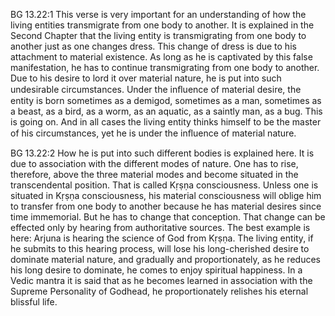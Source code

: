 BG 13.22:1	This verse is very important for an understanding of how the living entities transmigrate from one body to another. It is explained in the Second Chapter that the living entity is transmigrating from one body to another just as one changes dress. This change of dress is due to his attachment to material existence. As long as he is captivated by this false manifestation, he has to continue transmigrating from one body to another. Due to his desire to lord it over material nature, he is put into such undesirable circumstances. Under the inﬂuence of material desire, the entity is born sometimes as a demigod, sometimes as a man, sometimes as a beast, as a bird, as a worm, as an aquatic, as a saintly man, as a bug. This is going on. And in all cases the living entity thinks himself to be the master of his circumstances, yet he is under the inﬂuence of material nature.

BG 13.22:2	How he is put into such different bodies is explained here. It is due to association with the different modes of nature. One has to rise, therefore, above the three material modes and become situated in the transcendental position. That is called Kṛṣṇa consciousness. Unless one is situated in Kṛṣṇa consciousness, his material consciousness will oblige him to transfer from one body to another because he has material desires since time immemorial. But he has to change that conception. That change can be effected only by hearing from authoritative sources. The best example is here: Arjuna is hearing the science of God from Kṛṣṇa. The living entity, if he submits to this hearing process, will lose his long-cherished desire to dominate material nature, and gradually and proportionately, as he reduces his long desire to dominate, he comes to enjoy spiritual happiness. In a Vedic mantra it is said that as he becomes learned in association with the Supreme Personality of Godhead, he proportionately relishes his eternal blissful life.